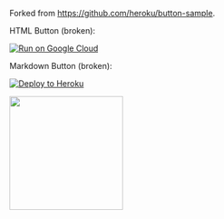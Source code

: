 Forked from https://github.com/heroku/button-sample.

HTML Button (broken):

<a href="https://heroku.com/deploy" referrerpolicy="no-referrer-when-downgrade"><img src="https://www.herokucdn.com/deploy/button.png" alt="Run on Google Cloud"></a>

Markdown Button (broken):

[![Deploy to Heroku](https://www.herokucdn.com/deploy/button.png)](https://heroku.com/deploy)


<img src="https://i.imgur.com/XArLydn.jpg" width=200 height=200></img>

